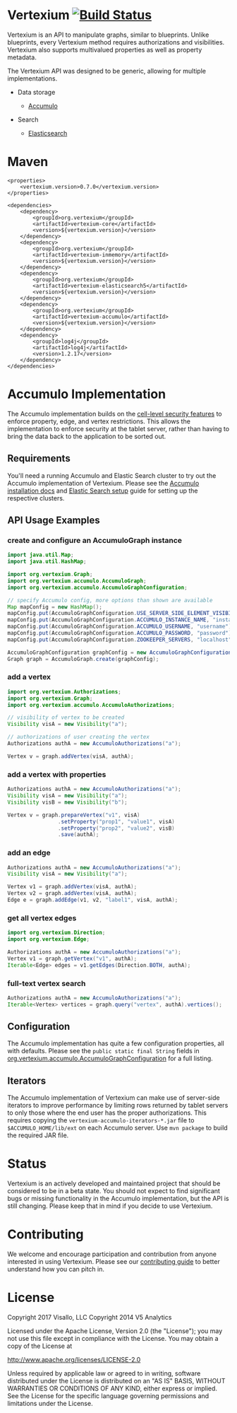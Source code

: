 Vertexium [![Build Status](https://travis-ci.org/visallo/vertexium.svg?branch=master)](https://travis-ci.org/visallo/vertexium)
=========

Vertexium is an API to manipulate graphs, similar to blueprints. Unlike
blueprints, every Vertexium method requires authorizations and visibilities.
Vertexium also supports multivalued properties as well as property metadata.

The Vertexium API was designed to be generic, allowing for multiple implementations.

* Data storage
  * [Accumulo](accumulo/README.md)

* Search
  * [Elasticsearch](elasticsearch5/README.md)

Maven
=====

```
<properties>
    <vertexium.version>0.7.0</vertexium.version>
</properties>
```

```
<dependencies>
    <dependency>
        <groupId>org.vertexium</groupId>
        <artifactId>vertexium-core</artifactId>
        <version>${vertexium.version}</version>
    </dependency>
    <dependency>
        <groupId>org.vertexium</groupId>
        <artifactId>vertexium-inmemory</artifactId>
        <version>${vertexium.version}</version>
    </dependency>
    <dependency>
        <groupId>org.vertexium</groupId>
        <artifactId>vertexium-elasticsearch5</artifactId>
        <version>${vertexium.version}</version>
    </dependency>
    <dependency>
        <groupId>org.vertexium</groupId>
        <artifactId>vertexium-accumulo</artifactId>
        <version>${vertexium.version}</version>
    </dependency>
    <dependency>
        <groupId>log4j</groupId>
        <artifactId>log4j</artifactId>
        <version>1.2.17</version>
    </dependency>
</dependencies>
```

Accumulo Implementation
=======================

The Accumulo implementation builds on the [cell-level security features](https://accumulo.apache.org/1.5/accumulo_user_manual.html#_security)
to enforce property, edge, and vertex restrictions. This allows the implementation
to enforce security at the tablet server, rather than having to bring the data
back to the application to be sorted out.

Requirements
------------

You'll need a running Accumulo and Elastic Search cluster to try out the Accumulo implementation
of Vertexium. Please see the [Accumulo installation docs](https://accumulo.apache.org/1.5/accumulo_user_manual.html#_installation)
and [Elastic Search setup](http://www.elasticsearch.org/guide/en/elasticsearch/reference/current/setup.html)
guide for setting up the respective clusters.

API Usage Examples
------------------

### create and configure an AccumuloGraph instance

```java
import java.util.Map;
import java.util.HashMap;

import org.vertexium.Graph;
import org.vertexium.accumulo.AccumuloGraph;
import org.vertexium.accumulo.AccumuloGraphConfiguration;

// specify Accumulo config, more options than shown are available
Map mapConfig = new HashMap();
mapConfig.put(AccumuloGraphConfiguration.USE_SERVER_SIDE_ELEMENT_VISIBILITY_ROW_FILTER, false);
mapConfig.put(AccumuloGraphConfiguration.ACCUMULO_INSTANCE_NAME, "instance_name");
mapConfig.put(AccumuloGraphConfiguration.ACCUMULO_USERNAME, "username");
mapConfig.put(AccumuloGraphConfiguration.ACCUMULO_PASSWORD, "password");
mapConfig.put(AccumuloGraphConfiguration.ZOOKEEPER_SERVERS, "localhost");

AccumuloGraphConfiguration graphConfig = new AccumuloGraphConfiguration(mapConfig);
Graph graph = AccumuloGraph.create(graphConfig);
```

### add a vertex

```java
import org.vertexium.Authorizations;
import org.vertexium.Graph;
import org.vertexium.accumulo.AccumuloAuthorizations;

// visibility of vertex to be created
Visibility visA = new Visibility("a");

// authorizations of user creating the vertex
Authorizations authA = new AccumuloAuthorizations("a");

Vertex v = graph.addVertex(visA, authA);
```

### add a vertex with properties

```java
Authorizations authA = new AccumuloAuthorizations("a");
Visibility visA = new Visibility("a");
Visibility visB = new Visibility("b");

Vertex v = graph.prepareVertex("v1", visA)
                .setProperty("prop1", "value1", visA)
                .setProperty("prop2", "value2", visB)
                .save(authA);
```

### add an edge

```java
Authorizations authA = new AccumuloAuthorizations("a");
Visibility visA = new Visibility("a");

Vertex v1 = graph.addVertex(visA, authA);
Vertex v2 = graph.addVertex(visA, authA);
Edge e = graph.addEdge(v1, v2, "label1", visA, authA);
```

### get all vertex edges

```java
import org.vertexium.Direction;
import org.vertexium.Edge;

Authorizations authA = new AccumuloAuthorizations("a");
Vertex v1 = graph.getVertex("v1", authA);
Iterable<Edge> edges = v1.getEdges(Direction.BOTH, authA);
```

### full-text vertex search

```java
Authorizations authA = new AccumuloAuthorizations("a");
Iterable<Vertex> vertices = graph.query("vertex", authA).vertices();
```

Configuration
-------------

The Accumulo implementation has quite a few configuration properties, all with
defaults. Please see the `public static final String` fields in
[org.vertexium.accumulo.AccumuloGraphConfiguration](vertexium-accumulo/src/main/java/org/neolumin/vertexium/accumulo/AccumuloGraphConfiguration.java?source=c#L29) for a full
listing.

Iterators
------------------
The Accumulo implementation of Vertexium can make use of server-side iterators
to improve performance by limiting rows returned by tablet servers to only those
where the end user has the proper authorizations. This requires copying the
`vertexium-accumulo-iterators-*.jar` file to `$ACCUMULO_HOME/lib/ext` on each
Accumulo server. Use `mvn package` to build the required JAR file.

Status
======

Vertexium is an actively developed and maintained project that should be
considered to be in a beta state. You should not expect to find significant
bugs or missing functionality in the Accumulo implementation, but the API is
still changing. Please keep that in mind if you decide to use Vertexium.

Contributing
============

We welcome and encourage participation and contribution from anyone interested
in using Vertexium. Please see our [contributing guide](https://github.com/visallo/vertexium/blob/master/CONTRIBUTING.md)
to better understand how you can pitch in.

License
=======

Copyright 2017 Visallo, LLC
Copyright 2014 V5 Analytics

Licensed under the Apache License, Version 2.0 (the "License");
you may not use this file except in compliance with the License.
You may obtain a copy of the License at

   http://www.apache.org/licenses/LICENSE-2.0

Unless required by applicable law or agreed to in writing, software
distributed under the License is distributed on an "AS IS" BASIS,
WITHOUT WARRANTIES OR CONDITIONS OF ANY KIND, either express or implied.
See the License for the specific language governing permissions and
limitations under the License.

